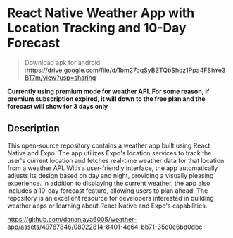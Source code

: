 #  React Native Weather App with Location Tracking and 10-Day Forecast

> Download apk for android :https://drive.google.com/file/d/1bm27oqSyBZTQbShoz1Ppa4FShYe3BT7m/view?usp=sharing

**Currently using premium mode for weather API. For some reason, if premium subscription expired, it will down to the free plan and the forecast will show for 3 days only**

## Description
 This open-source repository contains a weather app built using React Native and Expo. The app utilizes Expo's location services to track the user's current location and fetches real-time weather data for that location from a weather API. With a user-friendly interface, the app automatically adjusts its design based on day and night, providing a visually pleasing experience. In addition to displaying the current weather, the app also includes a 10-day forecast feature, allowing users to plan ahead. The repository is an excellent resource for developers interested in building weather apps or learning about React Native and Expo's capabilities.


https://github.com/dananjaya6005/weather-app/assets/49787846/08022814-8401-4e64-bb71-35e0e6bd0dbc



